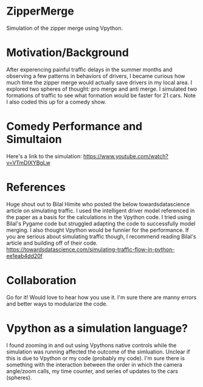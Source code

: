 # ZipperMerge
Simulation of the zipper merge using Vpython.

# Motivation/Background 
After experencing painful traffic delays in the summer months and observing a few patterns in behaviors of drivers, I became curious how much time the zipper merge would actually save drivers in my local area. I explored two spheres of thought: pro merge and anti merge. I simulated two formations of traffic to see what formation would be faster for 21 cars. Note I also coded this up for a comedy show.

# Comedy Performance and Simultaion
Here's a link to the simulation: https://www.youtube.com/watch?v=VTmDIXYBgLw



# References
Huge shout out to Bilal Himite who posted the below towardsdatascience article on simulating traffic. I used the intelligent driver model referenced in the paper as a basis for the calculations in the Vpython code. I tried using Bilal's Pygame code but struggled adapting the code to successfully model merging. I also thought Vpython would be funnier for the performance. If you are serious about simulating traffic though, I recommend reading Bilal's article and building off of their code. https://towardsdatascience.com/simulating-traffic-flow-in-python-ee1eab4dd20f

# Collaboration
Go for it! Would love to hear how you use it. I'm sure there are manny errors and better ways to modularize the code. 


# Vpython as a simulation language?
I found zooming in and out using Vpythons native controls while the simulation was running affected the outcome of the simluation. Unclear if this is due to Vpython or my code (probably my code). I'm sure there is something with the interaction between the order in which the camera angle/zoom calls, my time counter, and series of updates to the cars (spheres). 
